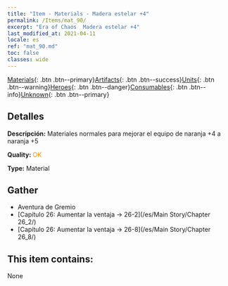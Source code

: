 ```yaml
---
title: "Item - Materials - Madera estelar +4"
permalink: /Items/mat_90/
excerpt: "Era of Chaos  Madera estelar +4"
last_modified_at: 2021-04-11
locale: es
ref: "mat_90.md"
toc: false
classes: wide
---
```

 [Materials](/es/Items/){: .btn .btn--primary}[Artifacts](/es/Items/Artifacts/){: .btn .btn--success}[Units](/es/Items/Units/){: .btn .btn--warning}[Heroes](/es/Items/Heroes/){: .btn .btn--danger}[Consumables](/es/Items/Consumables/){: .btn .btn--info}[Unknown](/es/Items/Unknown/){: .btn .btn--primary}

## Detalles
 **Descripción:** Materiales normales para mejorar el equipo de naranja +4 a naranja +5

 **Quality:** <span style="color: #FF8C00">OK</span>

 **Type:** Material

## Gather

*    Aventura de Gremio 
*    [Capítulo 26: Aumentar la ventaja -> 26-2](/es/Main Story/Chapter 26_2/) 
*    [Capítulo 26: Aumentar la ventaja -> 26-8](/es/Main Story/Chapter 26_8/) 

## This item contains:

  None

